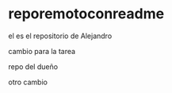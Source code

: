 # reporemotoconreadme
el es el repositorio de 
Alejandro 

cambio para la tarea

repo del dueño 

otro cambio